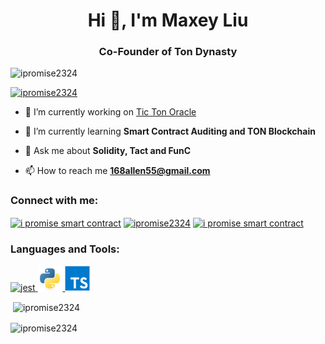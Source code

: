 <h1 align="center">Hi 👋, I'm Maxey Liu</h1>
<h3 align="center">Co-Founder of Ton Dynasty</h3>

<p align="left"> <img src="https://komarev.com/ghpvc/?username=ipromise2324&label=Profile%20views&color=0e75b6&style=flat" alt="ipromise2324" /> </p>

<p align="left"> <a href="https://github.com/ryo-ma/github-profile-trophy"><img src="https://github-profile-trophy.vercel.app/?username=ipromise2324" alt="ipromise2324" /></a> </p>

- 🔭 I’m currently working on [Tic Ton Oracle](https://linktr.ee/TicTon)

- 🌱 I’m currently learning **Smart Contract Auditing and TON Blockchain**

- 💬 Ask me about **Solidity, Tact and FunC**

- 📫 How to reach me **168allen55@gmail.com**

<h3 align="left">Connect with me:</h3>
<p align="left">
  <a href="https://t.me/Kobeyourself" target="blank"><img align="center" src="https://upload.wikimedia.org/wikipedia/commons/8/82/Telegram_logo.svg" alt="i promise smart contract" height="30" width="40" /></a>
<a href="https://twitter.com/ipromise2324" target="blank"><img align="center" src="https://raw.githubusercontent.com/rahuldkjain/github-profile-readme-generator/master/src/images/icons/Social/twitter.svg" alt="ipromise2324" height="30" width="40" /></a>
<a href="https://www.youtube.com/@IPromiseSmartContract" target="blank"><img align="center" src="https://raw.githubusercontent.com/rahuldkjain/github-profile-readme-generator/master/src/images/icons/Social/youtube.svg" alt="i promise smart contract" height="30" width="40" /></a>
</p>

<h3 align="left">Languages and Tools:</h3>
<p align="left"> <a href="https://jestjs.io" target="_blank" rel="noreferrer"> <img src="https://www.vectorlogo.zone/logos/jestjsio/jestjsio-icon.svg" alt="jest" width="40" height="40"/> </a> <a href="https://www.python.org" target="_blank" rel="noreferrer"> <img src="https://raw.githubusercontent.com/devicons/devicon/master/icons/python/python-original.svg" alt="python" width="40" height="40"/> </a> <a href="https://www.typescriptlang.org/" target="_blank" rel="noreferrer"> <img src="https://raw.githubusercontent.com/devicons/devicon/master/icons/typescript/typescript-original.svg" alt="typescript" width="40" height="40"/> </a> </p>

<p>&nbsp;<img align="center" src="https://github-readme-stats.vercel.app/api?username=ipromise2324&show_icons=true&locale=en" alt="ipromise2324" /></p>

<p><img align="center" src="https://github-readme-streak-stats.herokuapp.com/?user=ipromise2324&" alt="ipromise2324" /></p>
